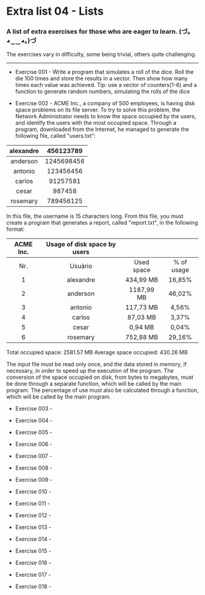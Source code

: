 # Extra list 04 - Lists

### A list of extra exercises for those who are eager to learn. (づ｡◕‿‿◕｡)づ

The exercises vary in difficulty, some being trivial, others quite challenging.

---

- Exercise 001 - Write a program that simulates a roll of the dice. Roll the die 100 times and store the results in a vector. Then show how many times each value was achieved. Tip: use a vector of counters(1-6) and a function to generate random numbers, simulating the rolls of the dice
 
- Exercise 002 - ACME Inc., a company of 500 employees, is having disk space problems on its file server. To try to solve this problem, the Network Administrator needs to know the space occupied by the users, and identify the users with the most occupied space. Through a program, downloaded from the Internet, he managed to generate the following file, called "users.txt":

|alexandre | 456123789
:--: | :--:
|anderson | 1245698456
|antonio | 123456456
|carlos | 91257581
|cesar | 987458
|rosemary | 789456125

In this file, the username is 15 characters long. From this file, you must create a program that generates a report, called "report.txt", in the following format:

|ACME Inc. | Usage of disk space by users|||
:--: |:--: | :--: | :--: 
Nr. | Usuário | Used space | % of usage
1 | alexandre | 434,99 MB | 16,85%
2 | anderson | 1187,99 MB | 46,02%
3 | antonio | 117,73 MB | 4,56%
4 | carlos | 87,03 MB | 3,37%
5 | cesar | 0,94 MB | 0,04%
6 | rosemary | 752,88 MB | 29,16%

Total occupied space: 2581.57 MB
Average space occupied: 430.26 MB

The input file must be read only once, and the data stored in memory, if necessary, in order to speed up the execution of the program. The conversion of the space occupied on disk, from bytes to megabytes, must be done through a separate function, which will be called by the main program. The percentage of use must also be calculated through a function, which will be called by the main program.


- Exercise 003 - 

- Exercise 004 - 


- Exercise 005 - 

- Exercise 006 - 

- Exercise 007 - 
 
- Exercise 008 - 

- Exercise 009 - 
 
- Exercise 010 - 
 
- Exercise 011 - 
 
- Exercise 012 - 
 
- Exercise 013 - 
 
- Exercise 014 - 
 
- Exercise 015 - 
 
- Exercise 016 - 
 
- Exercise 017 - 
 
- Exercise 018 - 

    
